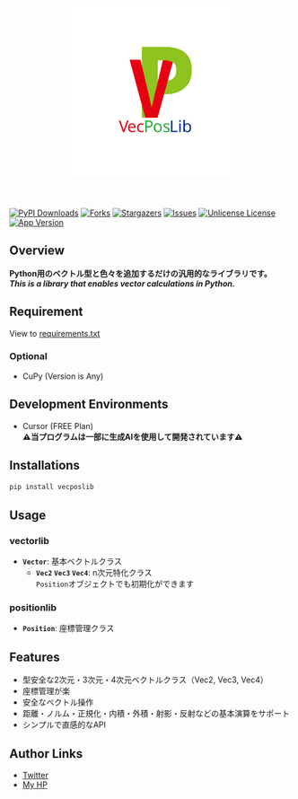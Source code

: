 <h1 id="top" align="center">
<img src="https://raw.githubusercontent.com/shotadft/VecPosLib/refs/heads/master/.github/logo/VecPosLib-logo.svg" type="image/svg+xml" width="300" height="300" alt="VecPosLib"/>
</h1><br/>

[![PyPI Downloads][pypi-shield]][pypi-url]
[![Forks][forks-shield]][forks-url]
[![Stargazers][stars-shield]][stars-url]
[![Issues][issues-shield]][issues-url]
[![Unlicense License][license-shield]][license-url]
[![App Version][version-shield]][header-id]

## Overview
**Python用のベクトル型と色々を追加するだけの汎用的なライブラリです。**<br/>
***This is a library that enables vector calculations in Python.***<br/>

## Requirement
View to [requirements.txt](https://github.com/shotadft/VecPosLib/blob/master/requirements.txt)
### Optional
- CuPy (Version is Any)

## Development Environments
- Cursor (FREE Plan)<br/>
**⚠️当プログラムは一部に生成AIを使用して開発されています⚠️**

## Installations
```bash
pip install vecposlib
```

## Usage
### vectorlib
- **`Vector`**: 基本ベクトルクラス
    - **`Vec2` `Vec3` `Vec4`**: n次元特化クラス<br/>
    `Position`オブジェクトでも初期化ができます
### positionlib
- **`Position`**: 座標管理クラス

## Features
- 型安全な2次元・3次元・4次元ベクトルクラス（Vec2, Vec3, Vec4）
- 座標管理が楽
- 安全なベクトル操作
- 距離・ノルム・正規化・内積・外積・射影・反射などの基本演算をサポート
- シンプルで直感的なAPI

## Author Links
- [Twitter](https://x.com/shotadft)
- [My HP](https://www.shotadft.com/)

<!-- MARKDOWN LINKS & IMAGES -->
<!-- https://www.markdownguide.org/basic-syntax/#reference-style-links -->
[pypi-shield]: https://img.shields.io/pypi/dm/VecPosLib.svg?label=PyPI%20downloads&style=for-the-badge
[pypi-url]: https://pypi.org/project/VecPosLib/
[forks-shield]: https://img.shields.io/github/forks/shotadft/VecPosLib.svg?style=for-the-badge
[forks-url]: https://github.com/shotadft/VecPosLib/network/members
[stars-shield]: https://img.shields.io/github/stars/shotadft/VecPosLib.svg?style=for-the-badge
[stars-url]: https://github.com/shotadft/VecPosLib/stargazers
[issues-shield]: https://img.shields.io/github/issues/shotadft/VecPosLib.svg?style=for-the-badge
[issues-url]: https://github.com/shotadft/VecPosLib/issues
[license-shield]: https://img.shields.io/github/license/shotadft/VecPosLib.svg?style=for-the-badge
[license-url]: https://github.com/shotadft/VecPosLib/blob/master/LICENSE.md
[version-shield]: https://img.shields.io/badge/1.0.3.post2-00c81b?label=version&style=for-the-badge
[header-id]: #top
